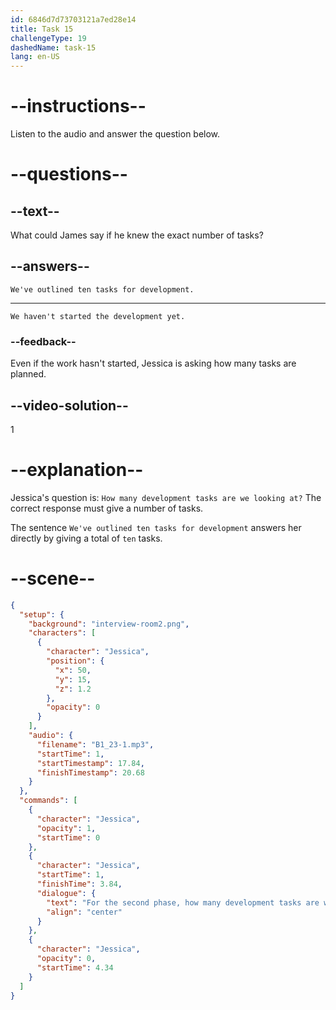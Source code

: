```yaml
---
id: 6846d7d73703121a7ed28e14
title: Task 15
challengeType: 19
dashedName: task-15
lang: en-US
---
```


<!-- (audio) Jessica: For the second phase, how many development tasks are we looking at? -->

<!-- SPEAKING -->

# --instructions--

Listen to the audio and answer the question below.

# --questions--

## --text--

What could James say if he knew the exact number of tasks?

## --answers--

`We've outlined ten tasks for development.`

---

`We haven't started the development yet.`

### --feedback--

Even if the work hasn't started, Jessica is asking how many tasks are planned.

## --video-solution--

1

# --explanation--

Jessica's question is: `How many development tasks are we looking at?` The correct response must give a number of tasks.

The sentence `We've outlined ten tasks for development` answers her directly by giving a total of `ten` tasks.

# --scene--

```json
{
  "setup": {
    "background": "interview-room2.png",
    "characters": [
      {
        "character": "Jessica",
        "position": {
          "x": 50,
          "y": 15,
          "z": 1.2
        },
        "opacity": 0
      }
    ],
    "audio": {
      "filename": "B1_23-1.mp3",
      "startTime": 1,
      "startTimestamp": 17.84,
      "finishTimestamp": 20.68
    }
  },
  "commands": [
    {
      "character": "Jessica",
      "opacity": 1,
      "startTime": 0
    },
    {
      "character": "Jessica",
      "startTime": 1,
      "finishTime": 3.84,
      "dialogue": {
        "text": "For the second phase, how many development tasks are we looking at?",
        "align": "center"
      }
    },
    {
      "character": "Jessica",
      "opacity": 0,
      "startTime": 4.34
    }
  ]
}
```
